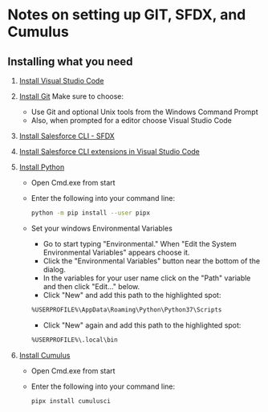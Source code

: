 
# Notes on setting up GIT, SFDX, and Cumulus

## Installing what you need

1. [Install Visual Studio Code](https://code.visualstudio.com/download)

2. [Install Git](https://git-scm.com/downloads)
    Make sure to choose:

    * Use Git and optional Unix tools from the Windows Command Prompt
    * Also, when prompted for a editor choose Visual Studio Code

3. [Install Salesforce CLI - SFDX ](https://developer.salesforce.com/docs/atlas.en-us.sfdx_setup.meta/sfdx_setup/sfdx_setup_install_cli.htm)

4. [Install Salesforce CLI extensions in Visual Studio Code](https://marketplace.visualstudio.com/items?itemName=salesforce.salesforcedx-vscode)

5. [Install Python](https://www.python.org/downloads/windows/)

    * Open Cmd.exe from start
    * Enter the following into your command line:

        ```bash
        python -m pip install --user pipx
        ```

    * Set your windows Environmental Variables

        * Go to start typing "Environmental." When "Edit the System Environmental Variables" appears choose it.
        * Click the "Environmental Variables" button near the bottom of the dialog.
        * In the variables for your user name click on the "Path" variable and then click "Edit..." below.
        * Click "New" and add this path to the highlighted spot:

        ```bash
        %USERPROFILE%\AppData\Roaming\Python\Python37\Scripts
        ```

        * Click "New" again and add this path to the highlighted spot:

        ```bash
        %USERPROFILE%\.local\bin
        ```
6. [Install Cumulus](https://cumulusci.readthedocs.io/en/latest/install.html#installing-cumulusci)
    * Open Cmd.exe from start
    * Enter the following into your command line:

        ```bash
        pipx install cumulusci
        ```
